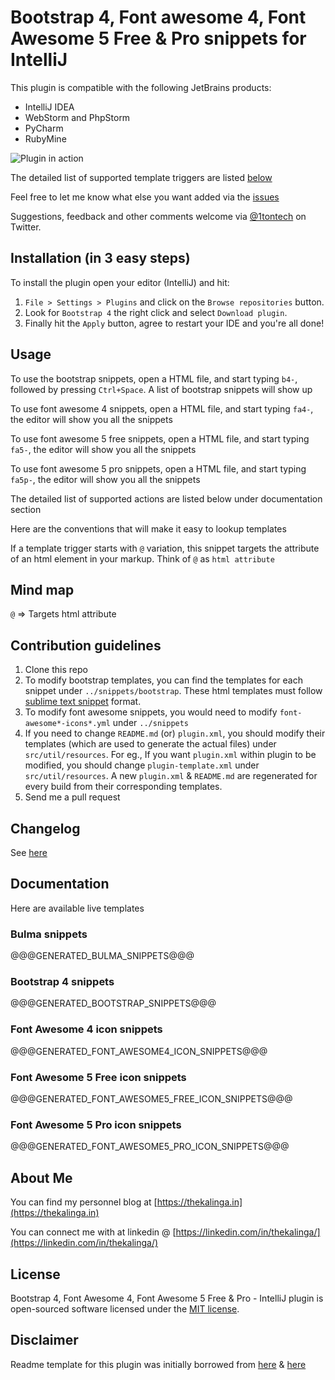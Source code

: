 Bootstrap 4, Font awesome 4, Font Awesome 5 Free & Pro snippets for IntelliJ
============================================================================

This plugin is compatible with the following JetBrains products:

- IntelliJ IDEA
- WebStorm and PhpStorm
- PyCharm
- RubyMine

![Plugin in action](help.gif)

The detailed list of supported template triggers are listed [below](#documentation)

Feel free to let me know what else you want added via the [issues](https://github.com/1tontech/bootstrap4-snippets/issues)

Suggestions, feedback and other comments welcome via [@1tontech](https://twitter.com/1tontech) on Twitter.

## Installation (in 3 easy steps)

To install the plugin open your editor (IntelliJ) and hit:

1. `File > Settings > Plugins` and click on the `Browse repositories` button.
2. Look for `Bootstrap 4` the right click and select `Download plugin`.
3. Finally hit the `Apply` button, agree to restart your IDE and you're all done!

## Usage

To use the bootstrap snippets, open a HTML file, and start typing `b4-`, followed by pressing `Ctrl+Space`. A list of bootstrap snippets will show up

To use font awesome 4 snippets, open a HTML file, and start typing `fa4-`, the editor will show you all the snippets

To use font awesome 5 free snippets, open a HTML file, and start typing `fa5-`, the editor will show you all the snippets

To use font awesome 5 pro snippets, open a HTML file, and start typing `fa5p-`, the editor will show you all the snippets

The detailed list of supported actions are listed below under documentation section

Here are the conventions that will make it easy to lookup templates

If a template trigger starts with `@` variation, this snippet targets the attribute of an html element in your markup. Think of `@` as `html attribute`

## Mind map

`@` => Targets html attribute

## Contribution guidelines

1. Clone this repo
2. To modify bootstrap templates, you can find the templates for each snippet under `../snippets/bootstrap`. These html templates must follow [sublime text snippet](http://docs.sublimetext.info/en/latest/extensibility/snippets.html) format.
3. To modify font awesome snippets, you would need to modify `font-awesome*-icons*.yml` under `../snippets`
4. If you need to change `README.md` (or) `plugin.xml`, you should modify their templates (which are used to generate the actual files) under `src/util/resources`. For eg., If you want `plugin.xml` within plugin to be modified, you should change `plugin-template.xml` under `src/util/resources`. A new `plugin.xml` & `README.md` are regenerated for every build from their corresponding templates.
5. Send me a pull request

## Changelog

See [here](CHANGELOG.md)

## Documentation

Here are available live templates

### Bulma snippets
@@@GENERATED_BULMA_SNIPPETS@@@

### Bootstrap 4 snippets
@@@GENERATED_BOOTSTRAP_SNIPPETS@@@

### Font Awesome 4 icon snippets
@@@GENERATED_FONT_AWESOME4_ICON_SNIPPETS@@@

### Font Awesome 5 Free icon snippets
@@@GENERATED_FONT_AWESOME5_FREE_ICON_SNIPPETS@@@

### Font Awesome 5 Pro icon snippets
@@@GENERATED_FONT_AWESOME5_PRO_ICON_SNIPPETS@@@

## About Me

You can find my personnel blog at [https://thekalinga.in](https://thekalinga.in)

You can connect me with at linkedin @ [https://linkedin.com/in/thekalinga/](https://linkedin.com/in/thekalinga/)

## License

Bootstrap 4, Font Awesome 4, Font Awesome 5 Free & Pro - IntelliJ plugin is open-sourced software licensed under the [MIT license](http://opensource.org/licenses/MIT).

## Disclaimer

Readme template for this plugin was initially borrowed from [here](https://github.com/bodiam/intellij-bootstrap3) & [here](https://github.com/JasonMortonNZ/bs3-sublime-plugin)
